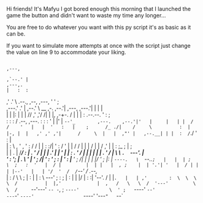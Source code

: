 Hi friends! It's Mafyu I got bored enough this morning that I launched the game the button and didn't want to waste my time any longer...

You are free to do whatever you want with this py script it's as basic as it can be.

If you want to simulate more attempts at once with the script just change the value on line 9 to accommodate your liking.


                                                                                                                            ,---,  
                                                                                                                         ,`--.' |  
    ,---,.                                                                                                               |   :  :  
  ,'  .'  \                                  .--.,              ,--,                                  ,---,              '   '  ;  
,---.' .' |                                ,--.'  \   __  ,-. ,--.'|                     ,---,      ,---.'|              |   |  |  
|   |  |: |                                |  | /\/ ,' ,'/ /| |  |,                  ,-+-. /  |     |   | :   .--.--.    '   :  ;  
:   :  :  /       .--,     ,---.           :  : :   '  | |' | `--'_        ,---.    ,--.'|'   |     |   | |  /  /    '   |   |  '  
:   |    ;      /_ ./|    /     \          :  | |-, |  |   ,' ,' ,'|      /     \  |   |  ,"' |   ,--.__| | |  :  /`./   '   :  |  
|   :     \  , ' , ' :   /    /  |         |  : :/| '  :  /   '  | |     /    /  | |   | /  | |  /   ,'   | |  :  ;_     ;   |  ;  
|   |   . | /___/ \: |  .    ' / |         |  |  .' |  | '    |  | :    .    ' / | |   | |  | | .   '  /  |  \  \    `.  `---'. |  
'   :  '; |  .  \  ' |  '   ;   /|         '  : '   ;  : |    '  : |__  '   ;   /| |   | |  |/  '   ; |:  |   `----.   \  `--..`;  
|   |  | ;    \  ;   :  '   |  / |         |  | |   |  , ;    |  | '.'| '   |  / | |   | |--'   |   | '/  '  /  /`--'  / .--,_     
|   :   /      \  \  ;  |   :    |         |  : \    ---'     ;  :    ; |   :    | |   |/       |   :    :| '--'.     /  |    |`.  
|   | ,'        :  \  \  \   \  /          |  |,'             |  ,   /   \   \  /  '---'         \   \  /     `--'---'   `-- -`, ; 
`----'           \  ' ;   `----'           `--'                ---`-'     `----'                  `----'                   '---`"  
                  `--`                                                                                                             
